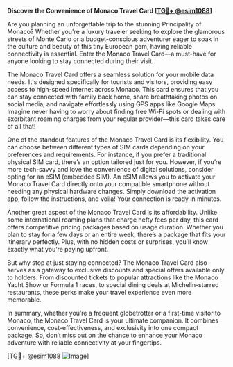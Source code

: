 **Discover the Convenience of Monaco Travel Card [[TG💪+ @esim1088](https://t.me/s/esim1088)]**

Are you planning an unforgettable trip to the stunning Principality of Monaco? Whether you're a luxury traveler seeking to explore the glamorous streets of Monte Carlo or a budget-conscious adventurer eager to soak in the culture and beauty of this tiny European gem, having reliable connectivity is essential. Enter the Monaco Travel Card—a must-have for anyone looking to stay connected during their visit.

The Monaco Travel Card offers a seamless solution for your mobile data needs. It's designed specifically for tourists and visitors, providing easy access to high-speed internet across Monaco. This card ensures that you can stay connected with family back home, share breathtaking photos on social media, and navigate effortlessly using GPS apps like Google Maps. Imagine never having to worry about finding free Wi-Fi spots or dealing with exorbitant roaming charges from your regular provider—this card takes care of all that!

One of the standout features of the Monaco Travel Card is its flexibility. You can choose between different types of SIM cards depending on your preferences and requirements. For instance, if you prefer a traditional physical SIM card, there’s an option tailored just for you. However, if you’re more tech-savvy and love the convenience of digital solutions, consider opting for an eSIM (embedded SIM). An eSIM allows you to activate your Monaco Travel Card directly onto your compatible smartphone without needing any physical hardware changes. Simply download the activation app, follow the instructions, and voila! Your connection is ready in minutes.

Another great aspect of the Monaco Travel Card is its affordability. Unlike some international roaming plans that charge hefty fees per day, this card offers competitive pricing packages based on usage duration. Whether you plan to stay for a few days or an entire week, there’s a package that fits your itinerary perfectly. Plus, with no hidden costs or surprises, you’ll know exactly what you’re paying upfront.

But why stop at just staying connected? The Monaco Travel Card also serves as a gateway to exclusive discounts and special offers available only to holders. From discounted tickets to popular attractions like the Monaco Yacht Show or Formula 1 races, to special dining deals at Michelin-starred restaurants, these perks make your travel experience even more memorable.

In summary, whether you’re a frequent globetrotter or a first-time visitor to Monaco, the Monaco Travel Card is your ultimate companion. It combines convenience, cost-effectiveness, and exclusivity into one compact package. So, don’t miss out on the chance to enhance your Monaco adventure with reliable connectivity at your fingertips. 

[[TG💪+ @esim1088](https://t.me/s/esim1088) ![Image](https://i.postimg.cc/Y0z9fWf4/image.png)]